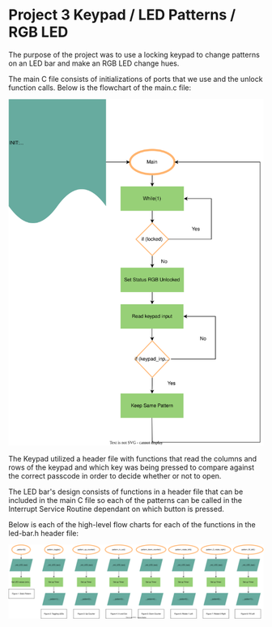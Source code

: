 # Project 3 Keypad / LED Patterns / RGB LED

The purpose of the project was to use a locking keypad to change patterns on an LED bar and make an RGB LED change hues. 


The main C file consists of initializations of ports that we use and the unlock function calls. Below is the flowchart of the main.c file: 

![Picture](Proj3-Main.svg)




The Keypad utilized a header file with functions that read the columns and rows of the keypad and which key was being pressed to compare against the correct passcode in order to decide whether or not to open. 




The LED bar's design consists of functions in a header file that can be included in the main C file so each of the patterns can be called in the Interrupt Service Routine dependant on which button is pressed. 

Below is each of the high-level flow charts for each of the functions in the led-bar.h header file: 

![Picture](Proj3-Patterns-Combined.svg)
